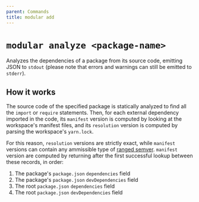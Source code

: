 ```yaml
---
parent: Commands
title: modular add
---
```


# `modular analyze <package-name>`

Analyzes the dependencies of a package from its source code, emitting JSON to
`stdout` (please note that errors and warnings can still be emitted to
`stderr`).

## How it works

The source code of the specified package is statically analyzed to find all the
`import` or `require` statements. Then, for each external dependency imported in
the code, its `manifest` version is computed by looking at the workspace's
manifest files, and its `resolution` version is computed by parsing the
workspace's `yarn.lock`.

For this reason, `resolution` versions are strictly exact, while `manifest`
versions can contain any ammissible type of
[ranged semver](https://github.com/npm/node-semver#versions). `manifest` version
are computed by returning after the first successful lookup between these
records, in order:

1. The package's `package.json` `dependencies` field
1. The package's `package.json` `devDependencies` field
1. The root `package.json` `dependencies` field
1. The root `package.json` `devDependencies` field
